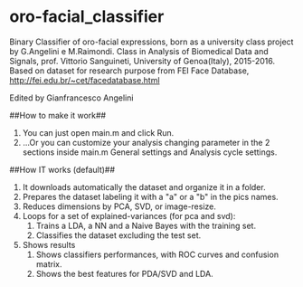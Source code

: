 # oro-facial_classifier
Binary Classifier of oro-facial expressions, born as a university class project by G.Angelini e M.Raimondi.
Class in Analysis of Biomedical Data and Signals, prof. Vittorio Sanguineti, University of Genoa(Italy), 2015-2016.
Based on dataset for research purpose from FEI Face Database, http://fei.edu.br/~cet/facedatabase.html

Edited by Gianfrancesco Angelini

##How to make it work##
1. You can just open main.m and click Run.
2. ...Or you can customize your analysis changing parameter in the 2 sections inside main.m General settings and Analysis cycle settings.

##How IT works (default)##
1. It downloads automatically the dataset and organize it in a folder.
2. Prepares the dataset labeling it with a "a" or a "b" in the pics names.
3. Reduces dimensions by PCA, SVD, or image-resize.
4. Loops for a set of explained-variances (for pca and svd):
    1. Trains a LDA, a NN and a Naive Bayes with the training set.
    2. Classifies the dataset excluding the test set.
5. Shows results
    1. Shows classifiers performances, with ROC curves and confusion matrix.
    2. Shows the best features for PDA/SVD and LDA.
